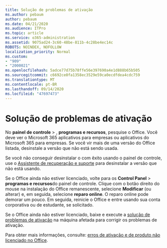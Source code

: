 ```yaml
---
title: Solução de problemas de ativação
ms.author: pebaum
author: pebaum
ms.date: 04/21/2020
ms.audience: ITPro
ms.topic: article
ms.service: o365-administration
ms.assetid: 9075ad24-3c60-48be-811b-4c28be4ec14c
ROBOTS: NOINDEX, NOFOLLOW
localization_priority: Normal
ms.custom:
- "909"
- "2000021"
ms.openlocfilehash: 5adce77d75b78ffe56e397690a4e1d888b65b505
ms.sourcegitcommit: c6692ce0fa1358ec3529e59ca0ecdfdea4cdc759
ms.translationtype: MT
ms.contentlocale: pt-BR
ms.lasthandoff: 09/14/2020
ms.locfileid: "47697473"
---
```

# <a name="activation-troubleshooting"></a>Solução de problemas de ativação

No **painel de controle** \> , **programas e recursos**, pesquise o Office. Você deve ver o Microsoft 365 aplicativos para empresas ou aplicativos do Microsoft 365 para empresas. Se você vir mais de uma versão do Office listada, desinstale a versão que não está sendo usada.
  
Se você não conseguir desinstalar o com êxito usando o painel de controle, use o [Assistente de recuperação e suporte](https://aka.ms/SARA-OfficeUninstall-Alchemy) para desinstalar a versão que não está usando.
  
Se o Office ainda não estiver licenciado, volte para os **Control Panel** \> **programas e recursos**do painel de controle. Clique com o botão direito do mouse na instalação do Office remanescente, selecione **Modificar** (ou alterar) e, em seguida, selecione **reparo online**. O reparo online pode demorar um pouco. Em seguida, reinicie o Office e entre usando sua conta corporativa ou de estudante, se solicitado.
  
Se o Office ainda não estiver licenciado, baixe e execute a [solução de problemas de ativação](https://aka.ms/SARA-OfficeActivation-Alchemy) na máquina afetada para corrigir os problemas de ativação.
  
Para obter mais informações, consulte: [erros de ativação e de produto não licenciado no Office](https://support.office.com/article/0d23d3c0-c19c-4b2f-9845-5344fedc4380).
